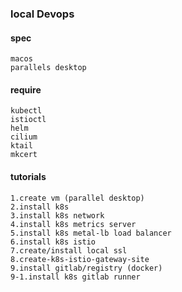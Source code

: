 ### local Devops
#### spec
```
macos
parallels desktop
```

#### require
```
kubectl
istioctl
helm
cilium
ktail
mkcert
```

#### tutorials
```
1.create vm (parallel desktop)
2.install k8s
3.install k8s network
4.install k8s metrics server
5.install k8s metal-lb load balancer
6.install k8s istio
7.create/install local ssl
8.create-k8s-istio-gateway-site
9.install gitlab/registry (docker)
9-1.install k8s gitlab runner
```